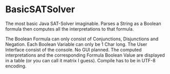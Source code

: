 # BasicSATSolver
The most basic Java SAT-Solver imaginable. Parses a String as a Boolean formula then computes all the interpretations to that formula.

The Boolean Formula can only consist of Conjunctions, Disjunctions and Negation. Each Boolean Variable can only be 1 Char long. The User Interface consist of the console. No GUI planned. The computed interpretations and the corresponding Formula Boolean Value are displayed in a table (or you can call it matrix I guess). Compile has to be in UTF-8 encoding.

